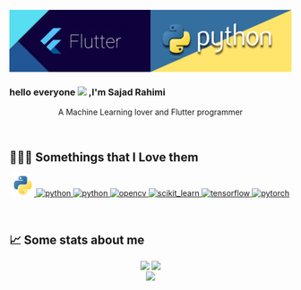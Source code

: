 <p align="center">
  <img src=https://github.com/SajadRahimi1/SajadRahimi1/raw/main/images/banner.png />
</p>

### hello everyone <img src="https://raw.githubusercontent.com/MartinHeinz/MartinHeinz/master/wave.gif" width="30px"> ,I'm Sajad Rahimi
<p align="center">
A Machine Learning lover and Flutter programmer</p>
</p>


<p>
 
</p>

## 👨🏻‍💻 Somethings that I Love them

<p align="center"> 
   <a href="https://www.python.org" target="_blank"> <img src="https://raw.githubusercontent.com/devicons/devicon/master/icons/python/python-original.svg" alt="python" width="40" height="40"/> </a>
      <a href="https://www.flutter.dev" target="_blank"> <img src="https://www.vectorlogo.zone/logos/flutterio/flutterio-icon.svg" alt="python" width="40" height="40"/> </a>
        <a href="https://www.dart.dev" target="_blank"> <img src="https://www.vectorlogo.zone/logos/dartlang/dartlang-icon.svg" alt="python" width="40" height="40"/> </a>    
    <a href="https://opencv.org/" target="_blank"> <img src="https://www.vectorlogo.zone/logos/opencv/opencv-icon.svg" alt="opencv" width="40" height="40"/> </a>
       <a href="https://scikit-learn.org/" target="_blank"> <img src="https://upload.wikimedia.org/wikipedia/commons/0/05/Scikit_learn_logo_small.svg" alt="scikit_learn" width="40" height="40"/> </a>
   <a href="https://www.tensorflow.org" target="_blank"> <img src="https://www.vectorlogo.zone/logos/tensorflow/tensorflow-icon.svg" alt="tensorflow" width="40" height="40"/> </a> 
   <a href="https://pytorch.org/" target="_blank"> <img src="https://www.vectorlogo.zone/logos/pytorch/pytorch-icon.svg" alt="pytorch" width="40" height="40"/> </a> 
 </p> <br>
 
 ## &#x1f4c8; Some stats about me
 <p align="center">
 <img src=https://github-profile-trophy.vercel.app/?username=sajadrahimi1&theme=onedark&row=2&column=3 />
 	  <img src=https://github-readme-stats.vercel.app/api?username=sajadrahimi1&bg_color=191b1f&title_color=FFE569&text_color=46D1FD&line_height=20&hide=["stars"] />
  <br/>
  <img src=https://github-readme-stats.vercel.app/api/top-langs/?username=sajadrahimi1&layout=compact&hide_border=true&bg_color=191b1f&title_color=46D1FD&text_color=fff&hide=html,css&langs_count=4 />
 
 
 
 
